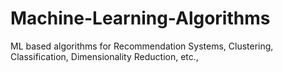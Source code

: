 # Machine-Learning-Algorithms
ML based algorithms for Recommendation Systems, Clustering, Classification, Dimensionality Reduction, etc.,
